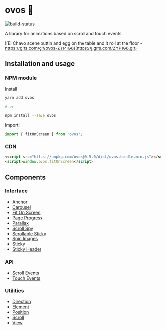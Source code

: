 # ovos 🍳

![build-status](https://travis-ci.com/jomarcardoso/ovos.svg?branch=master)

A library for animations based on scroll and touch events.

![El Chavo scene puttin and egg on the table and it roll at the floor - https://gifs.com/gif/ovos-ZYP1G8](https://j.gifs.com/ZYP1G8.gif)

## Installation and usage

### NPM module

Install

```sh
yarn add ovos

# or

npm install --save ovos
```

Import:

```js
import { fitOnScreen } from 'ovos';
```

### CDN

```html
<script src="https://unpkg.com/ovos@0.5.0/dist/ovos.bundle.min.js"></script>
<script>window.ovos.fitOnScreen</script>
```

## Components

### Interface

- [Anchor](/src/interface/anchor)
- [Carousel](/src/interface/carousel)
- [Fit On Screen](/src/interface/fit-on-screen)
- [Page Progress](/src/interface/page-progress)
- [Parallax](/src/interface/parallax)
- [Scroll Spy](/src/interface/scroll-spy)
- [Scrollable Sticky](/src/interface/scrollable-sticky)
- [Spin Images](/src/interface/spin-images)
- [Sticky](/src/interface/sticky)
- [Sticky Header](/src/interface/scrollable-sticky)

### API

- [Scroll Events](/src/api/scroll-events)
- [Touch Events](/src/api/touch-events)

### Utilities

- [Direction](/src/utilities/direction)
- [Element](/src/utilities/element)
- [Position](/src/utilities/position)
- [Scroll](/src/utilities/scroll)
- [View](/src/utilities/view)
